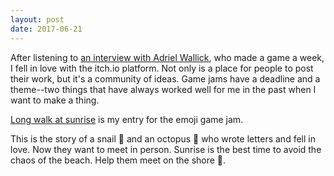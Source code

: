 ```yaml
---
layout: post
date: 2017-06-21
---
```


After listening to [an interview with Adriel Wallick](https://www.relay.fm/ltoe/5), who made a game a week, I fell in love with the itch.io platform. Not only is a place for people to post their work, but it's a community of ideas. Game jams have a deadline and a theme--two things that have always worked well for me in the past when I want to make a thing. 

[Long walk at sunrise](https://jessdriscoll.itch.io/long-walk-at-sunrise) is my entry for the emoji game jam.

This is the story of a snail 🐌 and an octopus 🐙 who wrote letters and fell in love. Now they want to meet in person. Sunrise is the best time to avoid the chaos of the beach. Help them meet on the shore 🌅.
